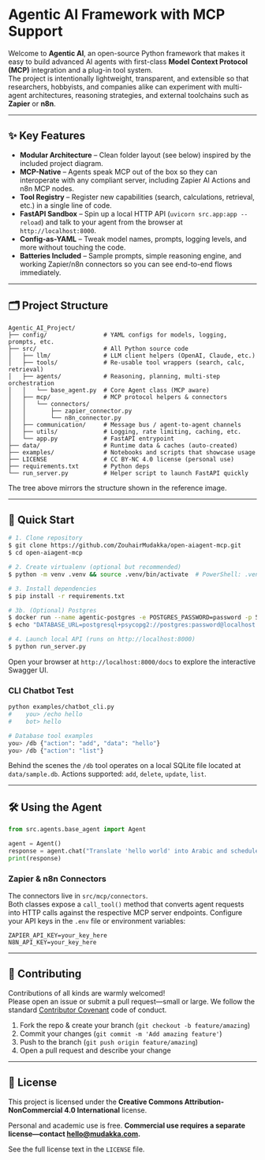 # Agentic AI Framework with MCP Support

Welcome to **Agentic AI**, an open-source Python framework that makes it easy to build advanced AI agents with first-class **Model Context Protocol (MCP)** integration and a plug-in tool system.  
The project is intentionally lightweight, transparent, and extensible so that researchers, hobbyists, and companies alike can experiment with multi-agent architectures, reasoning strategies, and external toolchains such as **Zapier** or **n8n**.

---

## ✨ Key Features

* **Modular Architecture** – Clean folder layout (see below) inspired by the included project diagram.
* **MCP-Native** – Agents speak MCP out of the box so they can interoperate with any compliant server, including Zapier AI Actions and n8n MCP nodes.
* **Tool Registry** – Register new capabilities (search, calculations, retrieval, etc.) in a single line of code.
* **FastAPI Sandbox** – Spin up a local HTTP API (`uvicorn src.app:app --reload`) and talk to your agent from the browser at `http://localhost:8000`.
* **Config-as-YAML** – Tweak model names, prompts, logging levels, and more without touching the code.
* **Batteries Included** – Sample prompts, simple reasoning engine, and working Zapier/n8n connectors so you can see end-to-end flows immediately.

---

## 🗂️ Project Structure
```
Agentic_AI_Project/
├── config/                # YAML configs for models, logging, prompts, etc.
├── src/                   # All Python source code
│   ├── llm/               # LLM client helpers (OpenAI, Claude, etc.)
│   ├── tools/             # Re-usable tool wrappers (search, calc, retrieval)
│   ├── agents/            # Reasoning, planning, multi-step orchestration
│   │   └── base_agent.py  # Core Agent class (MCP aware)
│   ├── mcp/               # MCP protocol helpers & connectors
│   │   └── connectors/
│   │       ├── zapier_connector.py
│   │       └── n8n_connector.py
│   ├── communication/     # Message bus / agent-to-agent channels
│   ├── utils/             # Logging, rate limiting, caching, etc.
│   └── app.py             # FastAPI entrypoint
├── data/                  # Runtime data & caches (auto-created)
├── examples/              # Notebooks and scripts that showcase usage
├── LICENSE                # CC BY-NC 4.0 license (personal use)
├── requirements.txt       # Python deps
└── run_server.py          # Helper script to launch FastAPI quickly
```

The tree above mirrors the structure shown in the reference image.

---

## 🚀 Quick Start

```bash
# 1. Clone repository
$ git clone https://github.com/ZouhairMudakka/open-aiagent-mcp.git
$ cd open-aiagent-mcp

# 2. Create virtualenv (optional but recommended)
$ python -m venv .venv && source .venv/bin/activate  # PowerShell: .venv\Scripts\Activate.ps1

# 3. Install dependencies
$ pip install -r requirements.txt

# 3b. (Optional) Postgres
$ docker run --name agentic-postgres -e POSTGRES_PASSWORD=password -p 5432:5432 -d postgres:16
$ echo "DATABASE_URL=postgresql+psycopg2://postgres:password@localhost:5432/postgres" > .env

# 4. Launch local API (runs on http://localhost:8000)
$ python run_server.py
```

Open your browser at `http://localhost:8000/docs` to explore the interactive Swagger UI.

### CLI Chatbot Test

```bash
python examples/chatbot_cli.py
#    you> /echo hello
#    bot> hello

# Database tool examples
you> /db {"action": "add", "data": "hello"}
you> /db {"action": "list"}
```

Behind the scenes the `/db` tool operates on a local SQLite file located at `data/sample.db`. Actions supported: `add`, `delete`, `update`, `list`.

---

## 🛠️ Using the Agent

```python
from src.agents.base_agent import Agent

agent = Agent()
response = agent.chat("Translate 'hello world' into Arabic and schedule via Zapier")
print(response)
```

### Zapier & n8n Connectors

The connectors live in `src/mcp/connectors`.  
Both classes expose a `call_tool()` method that converts agent requests into
HTTP calls against the respective MCP server endpoints. Configure your API keys
in the `.env` file or environment variables:

```
ZAPIER_API_KEY=your_key_here
N8N_API_KEY=your_key_here
```

---

## 🤝 Contributing

Contributions of all kinds are warmly welcomed!  
Please open an issue or submit a pull request—small or large. We follow the
standard [Contributor Covenant](https://www.contributor-covenant.org/) code of
conduct.

1. Fork the repo & create your branch (`git checkout -b feature/amazing`)
2. Commit your changes (`git commit -m 'Add amazing feature'`)
3. Push to the branch (`git push origin feature/amazing`)
4. Open a pull request and describe your change

---

## 📝 License

This project is licensed under the **Creative Commons
Attribution-NonCommercial 4.0 International** license.

Personal and academic use is free. **Commercial use requires a separate
license—contact [hello@mudakka.com](mailto:hello@mudakka.com).**

See the full license text in the `LICENSE` file. 
